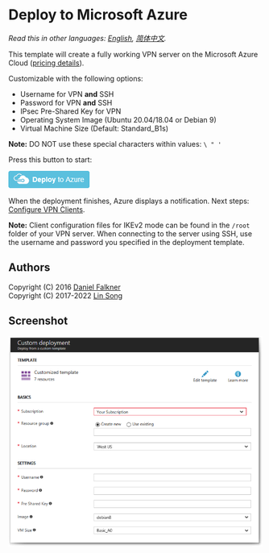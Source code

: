 # Deploy to Microsoft Azure

*Read this in other languages: [English](README.md), [简体中文](README-zh.md).*

This template will create a fully working VPN server on the Microsoft Azure Cloud ([pricing details](https://azure.microsoft.com/en-us/pricing/details/virtual-machines/)).

Customizable with the following options:

 - Username for VPN **and** SSH
 - Password for VPN **and** SSH
 - IPsec Pre-Shared Key for VPN
 - Operating System Image (Ubuntu 20.04/18.04 or Debian 9)
 - Virtual Machine Size (Default: Standard_B1s)

**Note:** DO NOT use these special characters within values: `\ " '`

Press this button to start:

[![Deploy to Azure](../docs/images/azure-deploy-button.png)](https://portal.azure.com/#create/Microsoft.Template/uri/https%3A%2F%2Fraw.githubusercontent.com%2Fhwdsl2%2Fsetup-ipsec-vpn%2Fmaster%2Fazure%2Fazuredeploy.json)

When the deployment finishes, Azure displays a notification. Next steps: [Configure VPN Clients](../README.md#next-steps).

**Note:** Client configuration files for IKEv2 mode can be found in the `/root` folder of your VPN server. When connecting to the server using SSH, use the username and password you specified in the deployment template.

## Authors

Copyright (C) 2016 [Daniel Falkner](https://github.com/derdanu)   
Copyright (C) 2017-2022 [Lin Song](https://github.com/hwdsl2)

## Screenshot

![Azure Custom Deployment](custom_deployment_screenshot.png)

